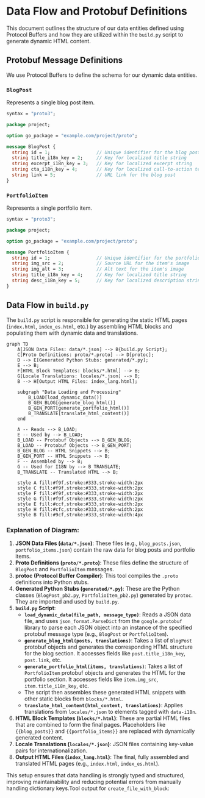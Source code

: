 # Data Flow and Protobuf Definitions

This document outlines the structure of our data entities defined using Protocol Buffers and how they are utilized within the `build.py` script to generate dynamic HTML content.

## Protobuf Message Definitions

We use Protocol Buffers to define the schema for our dynamic data entities.

### `BlogPost`

Represents a single blog post item.

```proto
syntax = "proto3";

package project;

option go_package = "example.com/project/proto";

message BlogPost {
  string id = 1;                 // Unique identifier for the blog post
  string title_i18n_key = 2;     // Key for localized title string
  string excerpt_i18n_key = 3;   // Key for localized excerpt string
  string cta_i18n_key = 4;       // Key for localized call-to-action text
  string link = 5;               // URL link for the blog post
}
```

### `PortfolioItem`

Represents a single portfolio item.

```proto
syntax = "proto3";

package project;

option go_package = "example.com/project/proto";

message PortfolioItem {
  string id = 1;                 // Unique identifier for the portfolio item
  string img_src = 2;            // Source URL for the item's image
  string img_alt = 3;            // Alt text for the item's image
  string title_i18n_key = 4;     // Key for localized title string
  string desc_i18n_key = 5;      // Key for localized description string
}
```

## Data Flow in `build.py`

The `build.py` script is responsible for generating the static HTML pages (`index.html`, `index_es.html`, etc.) by assembling HTML blocks and populating them with dynamic data and translations.

```mermaid
graph TD
    A[JSON Data Files: data/*.json] --> B{build.py Script};
    C[Proto Definitions: proto/*.proto] --> D[protoc];
    D --> E[Generated Python Stubs: generated/*.py];
    E --> B;
    F[HTML Block Templates: blocks/*.html] --> B;
    G[Locale Translations: locales/*.json] --> B;
    B --> H[Output HTML Files: index_lang.html];

    subgraph "Data Loading and Processing"
        B_LOAD[load_dynamic_data()]
        B_GEN_BLOG[generate_blog_html()]
        B_GEN_PORT[generate_portfolio_html()]
        B_TRANSLATE[translate_html_content()]
    end

    A -- Reads --> B_LOAD;
    E -- Used by --> B_LOAD;
    B_LOAD -- Protobuf Objects --> B_GEN_BLOG;
    B_LOAD -- Protobuf Objects --> B_GEN_PORT;
    B_GEN_BLOG -- HTML Snippets --> B;
    B_GEN_PORT -- HTML Snippets --> B;
    F -- Assembled by --> B;
    G -- Used for I18N by --> B_TRANSLATE;
    B_TRANSLATE -- Translated HTML --> B;

    style A fill:#f9f,stroke:#333,stroke-width:2px
    style C fill:#f9f,stroke:#333,stroke-width:2px
    style F fill:#f9f,stroke:#333,stroke-width:2px
    style G fill:#f9f,stroke:#333,stroke-width:2px
    style E fill:#ccf,stroke:#333,stroke-width:2px
    style H fill:#cfc,stroke:#333,stroke-width:2px
    style B fill:#9cf,stroke:#333,stroke-width:4px
```

### Explanation of Diagram:

1.  **JSON Data Files (`data/*.json`)**: These files (e.g., `blog_posts.json`, `portfolio_items.json`) contain the raw data for blog posts and portfolio items.
2.  **Proto Definitions (`proto/*.proto`)**: These files define the structure of `BlogPost` and `PortfolioItem` messages.
3.  **protoc (Protocol Buffer Compiler)**: This tool compiles the `.proto` definitions into Python stubs.
4.  **Generated Python Stubs (`generated/*.py`)**: These are the Python classes (`BlogPost_pb2.py`, `PortfolioItem_pb2.py`) generated by `protoc`. They are imported and used by `build.py`.
5.  **`build.py` Script**:
    *   **`load_dynamic_data(file_path, message_type)`**: Reads a JSON data file, and uses `json_format.ParseDict` from the `google.protobuf` library to parse each JSON object into an instance of the specified protobuf message type (e.g., `BlogPost` or `PortfolioItem`).
    *   **`generate_blog_html(posts, translations)`**: Takes a list of `BlogPost` protobuf objects and generates the corresponding HTML structure for the blog section. It accesses fields like `post.title_i18n_key`, `post.link`, etc.
    *   **`generate_portfolio_html(items, translations)`**: Takes a list of `PortfolioItem` protobuf objects and generates the HTML for the portfolio section. It accesses fields like `item.img_src`, `item.title_i18n_key`, etc.
    *   The script then assembles these generated HTML snippets with other static blocks from `blocks/*.html`.
    *   **`translate_html_content(html_content, translations)`**: Applies translations from `locales/*.json` to elements tagged with `data-i18n`.
6.  **HTML Block Templates (`blocks/*.html`)**: These are partial HTML files that are combined to form the final pages. Placeholders like `{{blog_posts}}` and `{{portfolio_items}}` are replaced with dynamically generated content.
7.  **Locale Translations (`locales/*.json`)**: JSON files containing key-value pairs for internationalization.
8.  **Output HTML Files (`index_lang.html`)**: The final, fully assembled and translated HTML pages (e.g., `index.html`, `index_es.html`).

This setup ensures that data handling is strongly typed and structured, improving maintainability and reducing potential errors from manually handling dictionary keys.Tool output for `create_file_with_block`:
